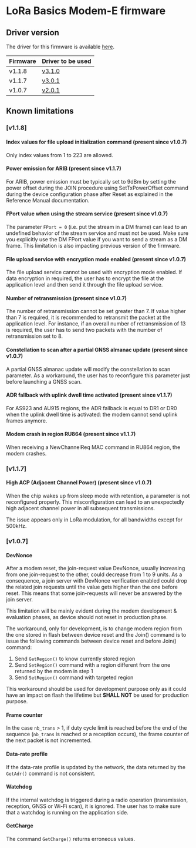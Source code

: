 # LoRa Basics Modem-E firmware

## Driver version

The driver for this firmware is available [here](https://github.com/Lora-net/lr1110_modem_driver).

| Firmware | Driver to be used                                                             |
| -------- | ----------------------------------------------------------------------------- |
| v1.1.8   | [v3.1.0](https://github.com/Lora-net/lr1110_modem_driver/releases/tag/v3.1.0) |
| v1.1.7   | [v3.0.1](https://github.com/Lora-net/lr1110_modem_driver/releases/tag/v3.0.1) |
| v1.0.7   | [v2.0.1](https://github.com/Lora-net/lr1110_modem_driver/releases/tag/v2.0.1) |

## Known limitations

### [v1.1.8]

#### Index values for file upload initialization command (present since v1.0.7)

Only index values from 1 to 223 are allowed.

#### Power emission for ARIB (present since v1.1.7)

For ARIB, power emission must be typically set to 9dBm by setting the power offset during the JOIN procedure using SetTxPowerOffset command during the device configuration phase after Reset as explained in the Reference Manual documentation.

#### FPort value when using the stream service (present since v1.0.7)

The parameter `FPort = 0` (i.e. put the stream in a DM frame) can lead to an undefined behavior of the stream service and must not be used. Make sure you explicitly use the DM FPort value if you want to send a stream as a DM frame. This limitation is also impacting previous version of the firmware.

#### File upload service with encryption mode enabled (present since v1.0.7)

The file upload service cannot be used with encryption mode enabled. If data encryption in required, the user has to encrypt the file at the application level and then send it through the file upload service.

#### Number of retransmission (present since v1.0.7)

The number of retransmission cannot be set greater than 7. If value higher than 7 is required, it is recommended to retransmit the packet at the application level. For instance, if an overall number of retransmission of 13 is required, the user has to send two packets with the number of retransmission set to 8.

#### Constellation to scan after a partial GNSS almanac update (present since v1.0.7)

A partial GNSS almanac update will modify the constellation to scan parameter. As a workaround, the user has to reconfigure this parameter just before launching a GNSS scan.

#### ADR fallback with uplink dwell time activated (present since v1.1.7)

For AS923 and AU915 regions, the ADR fallback is equal to DR1 or DR0 when the uplink dwell time is activated: the modem cannot send uplink frames anymore.

#### Modem crash in region RU864 (present since v1.1.7)

When receiving a NewChannelReq MAC command in RU864 region, the modem crashes.


### [v1.1.7]

#### High ACP (Adjacent Channel Power) (present since v1.0.7)

When the chip wakes up from sleep mode with retention, a parameter is not reconfigured properly. This misconfiguration can lead to an unexpectedly high adjacent channel power in all subsequent transmissions.

The issue appears only in LoRa modulation, for all bandwidths except for 500kHz.


### [v1.0.7]

#### DevNonce

After a modem reset, the join-request value DevNonce, usually increasing from one join-request to the other, could decrease from 1 to 9 units. As a consequence, a join server with DevNonce verification enabled could drop the related join requests until the value gets higher than the one before reset. This means that some join-requests will never be answered by the join server.

This limitation will be mainly evident during the modem development & evaluation phases, as device should not reset in production phase.

The workaround, only for development, is to change modem region from the one stored in flash between device reset and the Join() command is to issue the following commands between device reset and before Join() command:

1. Send `GetRegion()` to know currently stored region
1. Send `SetRegion()` command with a region different from the one returned by the modem in step 1
1. Send `SetRegion()` command with targeted region

This workaround should be used for development purpose only as it could have an impact on flash the lifetime but  **SHALL NOT** be used for production purpose.

#### Frame counter

In the case `nb_trans` > 1, if duty cycle limit is reached before the end of the sequence (`nb_trans` is reached or a reception occurs), the frame counter of the next packet is not incremented.

#### Data-rate profile

If the data-rate profile is updated by the network, the data returned by the `GetAdr()` command is not consistent.

#### Watchdog

If the internal watchdog is triggered during a radio operation (transmission, reception, GNSS or Wi-Fi scan), it is ignored. The user has to make sure that a watchdog is running on the application side.

#### GetCharge

The command `GetCharge()` returns erroneous values.
